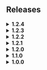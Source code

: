 ## Releases

<details>
    <summary><b>1.2.4</b></summary>
    <ul>
        <li>
	    <p>Added another config slider to allow more control over the mod.</p>
	</li>
    </ul>
</details>

<details>
    <summary><b>1.2.3</b></summary>
    <p>Fixes</p>
    <ul>
	<li>
	    <p>Reverted the shelving prefab to 1.2.1 (removed some lights) to fix potential performance hinderances.</p>
	</li>
	<li>
	    <p>Additional checks to prevent the shelf from spawning multiple times, which affected performance.</p>
	</li>
	<li>
	    <p>Fixed weapons spawning when the limit was reached. (caused weapons and items you bought to disappear)</p>
	</li>
    </ul>
    <p>Additions</p>
    <ul>
        <li>
	    <p>Added a two config entries that you can customize.</p>
	</li>
    </ul>
</details>

<details>
    <summary><b>1.2.2</b></summary>
    <ul>
        <li>
	    <p>Fixed the networking code causing the shelf to spawn in the truck. (Hopefully for good!)</p>
	</li>
    </ul>
</details>

<details>
    <summary><b>1.2.1</b></summary>
    <ul>
        <li>
	    <p>Added additional level verification to prevent the truck from being partially blocked. (This however might prevent the shelf from spawning, but only in very rare edge cases)
	    </p>
	</li>
    </ul>
</details>

<details>
    <summary><b>1.2.0</b></summary>
    <ul>
        <li>Removed smaller custom shelf</li>
        <li>Added large shelving unit that holds more items</li>
        <li>Increased the item limit to account for more spawning volumes</li>
        <li>Created a GitHub repository for bug reports</li>
    </ul>
</details>

<details>
    <summary><b>1.1.0</b></summary>
    <ul>
        <li>Fixed Instance initialization</li>
        <li>Added config values for item spawns</li>
        <li>Added additional shelf in front of cash register</li>
        <li>Fixed issue with spawn capacity of items in shop</li>
    </ul>
</details>

<details>
    <summary><b>1.0.0</b></summary>
    <ul>
        <li>Initial Release</li>
    </ul>
</details>
